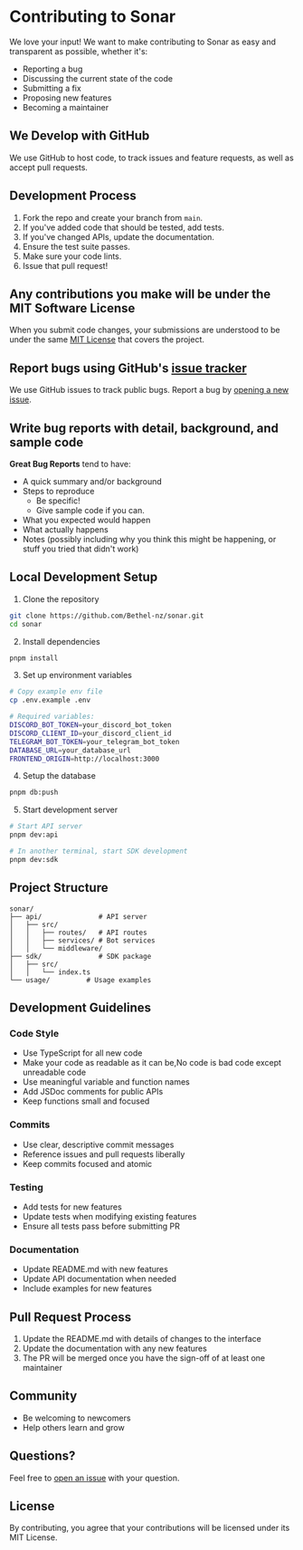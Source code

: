# Contributing to Sonar

We love your input! We want to make contributing to Sonar as easy and transparent as possible, whether it's:

- Reporting a bug
- Discussing the current state of the code
- Submitting a fix
- Proposing new features
- Becoming a maintainer

## We Develop with GitHub

We use GitHub to host code, to track issues and feature requests, as well as accept pull requests.

## Development Process

1. Fork the repo and create your branch from `main`.
2. If you've added code that should be tested, add tests.
3. If you've changed APIs, update the documentation.
4. Ensure the test suite passes.
5. Make sure your code lints.
6. Issue that pull request!

## Any contributions you make will be under the MIT Software License

When you submit code changes, your submissions are understood to be under the same [MIT License](http://choosealicense.com/licenses/mit/) that covers the project.

## Report bugs using GitHub's [issue tracker](https://github.com/Bethel-nz/sonar/issues)

We use GitHub issues to track public bugs. Report a bug by [opening a new issue](https://github.com/Bethel-nz/sonar/issues/new).

## Write bug reports with detail, background, and sample code

**Great Bug Reports** tend to have:

- A quick summary and/or background
- Steps to reproduce
  - Be specific!
  - Give sample code if you can.
- What you expected would happen
- What actually happens
- Notes (possibly including why you think this might be happening, or stuff you tried that didn't work)

## Local Development Setup

1. Clone the repository
```bash
git clone https://github.com/Bethel-nz/sonar.git
cd sonar
```

2. Install dependencies
```bash
pnpm install
```

3. Set up environment variables
```bash
# Copy example env file
cp .env.example .env

# Required variables:
DISCORD_BOT_TOKEN=your_discord_bot_token
DISCORD_CLIENT_ID=your_discord_client_id
TELEGRAM_BOT_TOKEN=your_telegram_bot_token
DATABASE_URL=your_database_url
FRONTEND_ORIGIN=http://localhost:3000
```

4. Setup the database
```bash
pnpm db:push
```

5. Start development server
```bash
# Start API server
pnpm dev:api

# In another terminal, start SDK development
pnpm dev:sdk
```

## Project Structure

```
sonar/
├── api/              # API server
│   ├── src/
│   │   ├── routes/   # API routes
│   │   ├── services/ # Bot services
│   │   └── middleware/
├── sdk/              # SDK package
│   ├── src/
│   │   └── index.ts
└── usage/         # Usage examples
```

## Development Guidelines

### Code Style
- Use TypeScript for all new code
- Make your code as readable as it can be,No code is bad code except unreadable code
- Use meaningful variable and function names
- Add JSDoc comments for public APIs
- Keep functions small and focused

### Commits
- Use clear, descriptive commit messages
- Reference issues and pull requests liberally
- Keep commits focused and atomic

### Testing
- Add tests for new features
- Update tests when modifying existing features
- Ensure all tests pass before submitting PR

### Documentation
- Update README.md with new features
- Update API documentation when needed
- Include examples for new features

## Pull Request Process

1. Update the README.md with details of changes to the interface
2. Update the documentation with any new features
3. The PR will be merged once you have the sign-off of at least one maintainer

## Community

- Be welcoming to newcomers
- Help others learn and grow

## Questions?

Feel free to [open an issue](https://github.com/Bethel-nz/sonar/issues/new) with your question.

## License

By contributing, you agree that your contributions will be licensed under its MIT License.